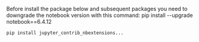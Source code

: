 Before install the package below and subsequent packages you need to downgrade the notebook version with this command: pip install --upgrade notebook==6.4.12

    pip install jupyter_contrib_nbextensions...



